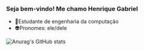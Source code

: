 ### Seja bem-vindo! Me chamo Henrique Gabriel
- 🥸Estudante de engenharia da computação
- 👽Pronomes: ele/dele

![Anurag's GitHub stats](https://github-readme-stats.vercel.app/api?username=henrigab&show_icons=true&theme=dracula)
